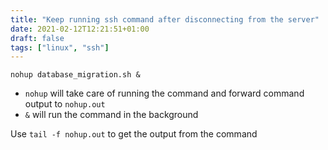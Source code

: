 ```yaml
---
title: "Keep running ssh command after disconnecting from the server"
date: 2021-02-12T12:21:51+01:00
draft: false
tags: ["linux", "ssh"]
---
```


```
nohup database_migration.sh &
```
 - `nohup` will take care of running the command and forward command output to `nohup.out`
 - `&` will run the command in the background
 
 Use `tail -f nohup.out` to get the output from the command

